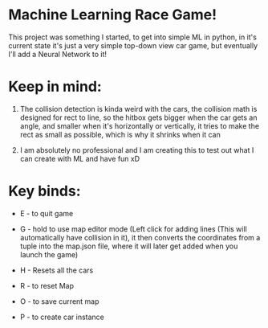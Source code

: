 # Machine Learning Race Game!

This project was something I started, to get into simple ML in python, in it's current state it's just a very simple top-down view car game, but eventually I'll add a Neural Network to it!

# Keep in mind:

1. The collision detection is kinda weird with the cars, the collision math is designed for rect to line, so the hitbox gets bigger when the car gets an angle, and smaller when it's horizontally or vertically, it tries to make the rect as small as possible, which is why it shrinks when it can

2. I am absolutely no professional and I am creating this to test out what I can create with ML and have fun xD

# Key binds:

* E - to quit game 

* G - hold to use map editor mode (Left click for adding lines (This will automatically have collision in it), it then converts the coordinates from a tuple into the map.json file, where it will later get added when you launch the game)

* H - Resets all the cars
* R - to reset Map 

* O - to save current map 

* P - to create car instance 